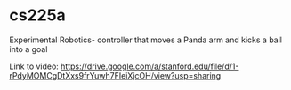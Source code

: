 # cs225a
Experimental Robotics- controller that moves a Panda arm and kicks a ball into a goal 

Link to video: https://drive.google.com/a/stanford.edu/file/d/1-rPdyMOMCgDtXxs9frYuwh7FIeiXjcOH/view?usp=sharing
